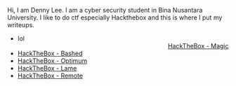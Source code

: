 Hi, I am Denny Lee. I am a cyber security student in Bina Nusantara University. I like to do ctf especially Hackthebox and this is where I put my writeups.
<br>
<ul>
  <li>lol <div align="right"><a href="https://dennylee22.github.io/Writeups/Magic/">HackTheBox - Magic</a></div></li>
  <li><a href="https://dennylee22.github.io/Writeups/Bashed/">HackTheBox - Bashed</a></li>
  <li><a href="https://dennylee22.github.io/Writeups/Optimum/">HackTheBox - Optimum</a></li>
  <li><a href="https://dennylee22.github.io/Writeups/Lame/">HackTheBox - Lame</a></li>
  <li><a href="https://dennylee22.github.io/Writeups/Remote/">HackTheBox - Remote</a></li>
</ul>

